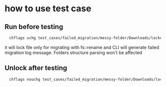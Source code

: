 # how to use test case

## Run before testing

```sh
  chflags uchg test_cases/failed_migration/messy-folder/Downloads/locked_doc.pdf
```

it will lock file only for migrating with fs::rename and CLI will generate failed migration log message. Folders structure parsing won't be affected

## Unlock after testing

```sh
  chflags nouchg test_cases/failed_migration/messy-folder/Downloads/locked_doc.pdf
```
